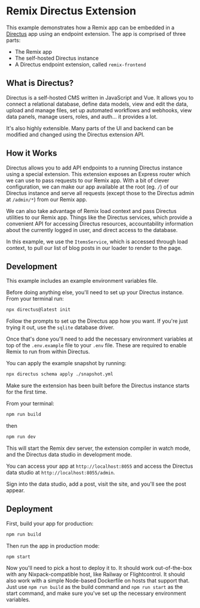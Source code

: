 # Remix Directus Extension

This example demonstrates how a Remix app can be embedded in a [Directus](https://directus.io) app using an endpoint extension. The app is comprised of three parts:

- The Remix app
- The self-hosted Directus instance
- A Directus endpoint extension, called `remix-frontend`

## What is Directus?

Directus is a self-hosted CMS written in JavaScript and Vue. It allows you to connect a relational database, define data models, view and edit the data, upload and manage files, set up automated workflows and webhooks, view data panels, manage users, roles, and auth... it provides a lot.

It's also highly extensible. Many parts of the UI and backend can be modified and changed using the Directus extension API.

## How it Works

Directus allows you to add API endpoints to a running Directus instance using a special extension. This extension exposes an Express router which we can use to pass requests to our Remix app. With a bit of clever configuration, we can make our app available at the root (eg. `/`) of our Directus instance and serve all requests (except those to the Directus admin at `/admin/*`) from our Remix app.

We can also take advantage of Remix load context and pass Directus utilities to our Remix app. Things like the Directus services, which provide a convenient API for accessing Directus resources, accountability information about the currently logged in user, and direct access to the database.

In this example, we use the `ItemsService`, which is accessed through load context, to pull our list of blog posts in our loader to render to the page.

## Development

This example includes an example environment variables file. 

Before doing anything else, you'll need to set up your Directus instance. From your terminal run:

```sh
npx directus@latest init
```


Follow the prompts to set up the Directus app how you want. If you're just trying it out, use the `sqlite` database driver. 

Once that's done you'll need to add the necessary environment variables at top of the `.env.example` file to your `.env` file. These are required to enable Remix to run from within Directus.

You can apply the example snapshot by running:

```sh
npx directus schema apply ./snapshot.yml
```

Make sure the extension has been built before the Directus instance starts for the first time.

From your terminal:

```sh
npm run build
```

then

```sh
npm run dev
```

This will start the Remix dev server, the extension compiler in watch mode, and the Directus data studio in 
development mode.

You can access your app at `http://localhost:8055` and access the Directus data studio at `http://localhost:8055/admin`.

Sign into the data studio, add a post, visit the site, and you'll see the post appear.

## Deployment

First, build your app for production:

```sh
npm run build
```

Then run the app in production mode:

```sh
npm start
```

Now you'll need to pick a host to deploy it to. It should work out-of-the-box with any Nixpack-compatible host, like Railway or Flightcontrol. It should also work with a simple Node-based Dockerfile on hosts that support that. Just use `npm run build` as the build command and `npm run start` as the start command, and make sure you've set up the necessary environment variables.
